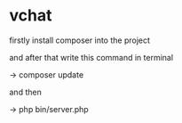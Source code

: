 # vchat


firstly install composer into the project

and after that write this command in terminal

-> composer update

and then

-> php bin/server.php
